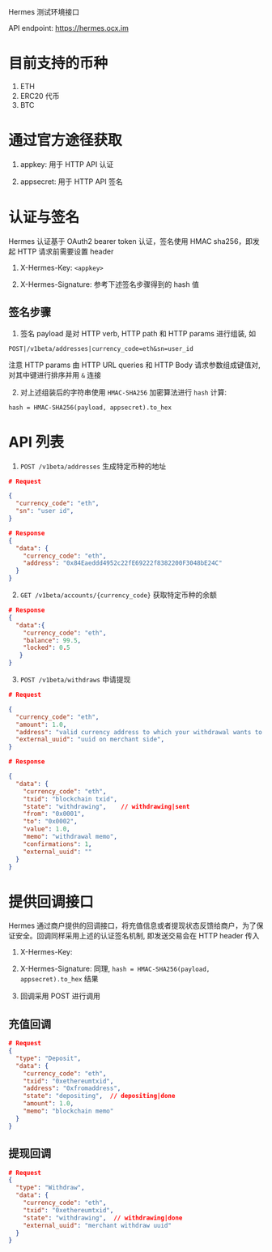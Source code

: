 Hermes 测试环境接口

API endpoint: https://hermes.ocx.im

# 目前支持的币种

1. ETH
2. ERC20 代币
3. BTC

# 通过官方途径获取

1. appkey:  用于 HTTP API 认证

2. appsecret:  用于 HTTP API 签名

# 认证与签名

Hermes 认证基于 OAuth2 bearer token 认证，签名使用 HMAC sha256，即发起 HTTP 请求前需要设置 header 

1. X-Hermes-Key: `<appkey>`

2. X-Hermes-Signature: 参考下述签名步骤得到的 hash 值

## 签名步骤

1. 签名 payload 是对 HTTP verb, HTTP path 和 HTTP params 进行组装, 如

```
POST|/v1beta/addresses|currency_code=eth&sn=user_id
```

注意 HTTP params 由 HTTP URL queries 和 HTTP Body 请求参数组成键值对, 对其中键进行排序并用 `&` 连接


2. 对上述组装后的字符串使用 `HMAC-SHA256` 加密算法进行 `hash` 计算:

```
hash = HMAC-SHA256(payload, appsecret).to_hex
```

# API 列表

1. `POST /v1beta/addresses` 生成特定币种的地址

```json
# Request

{
  "currency_code": "eth",
  "sn": "user id",
}

# Response
{
  "data": {
    "currency_code": "eth",
    "address": "0x84Eaeddd4952c22fE69222f8382200F3048bE24C"
  }
}
```


2. `GET /v1beta/accounts/{currency_code}`  获取特定币种的余额

```json
# Response
{
  "data":{
    "currency_code": "eth",
    "balance": 99.5,
    "locked": 0.5
   }
}
```

3. `POST /v1beta/withdraws` 申请提现

```json
# Request

{
  "currency_code": "eth",
  "amount": 1.0,
  "address": "valid currency address to which your withdrawal wants to send",
  "external_uuid": "uuid on merchant side",
}

# Response

{
  "data": {
    "currency_code": "eth",
    "txid": "blockchain txid",
    "state": "withdrawing",    // withdrawing|sent
    "from": "0x0001",
    "to": "0x0002",
    "value": 1.0,
    "memo": "withdrawal memo",
    "confirmations": 1,
    "external_uuid": "" 
  }
}
```

# 提供回调接口

Hermes 通过商户提供的回调接口，将充值信息或者提现状态反馈给商户，为了保证安全。回调同样采用上述的认证签名机制, 即发送交易会在 HTTP header 传入


1. X-Hermes-Key: <appkey>

2. X-Hermes-Signature: 同理, `hash = HMAC-SHA256(payload, appsecret).to_hex` 结果

3. 回调采用 POST 进行调用


## 充值回调

```json
# Request
{
  "type": "Deposit",
  "data": {
    "currency_code": "eth",
    "txid": "0xethereumtxid",
    "address": "0xfromaddress",
    "state": "depositing",  // depositing|done
    "amount": 1.0,
    "memo": "blockchain memo"
  }
}
```


## 提现回调

```json
# Request
{
  "type": "Withdraw",
  "data": {
    "currency_code": "eth",
    "txid": "0xethereumtxid",
    "state": "withdrawing",  // withdrawing|done
    "external_uuid": "merchant withdraw uuid"
  }
}
```








